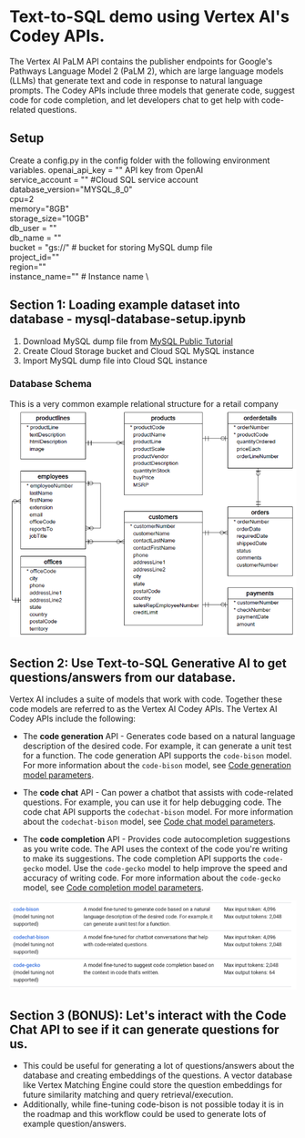 

# Text-to-SQL demo using Vertex AI's Codey APIs. 
The Vertex AI PaLM API contains the publisher endpoints for Google's Pathways Language Model 2 (PaLM 2), which are large language models (LLMs) that generate text and code in response to natural language prompts. The Codey APIs include three models that generate code, suggest code for code completion, and let developers chat to get help with code-related questions.

## Setup
Create a config.py in the config folder with the following environment variables.
openai_api_key = "" API key from OpenAI \
service_account = "" #Cloud SQL service account \
database_version="MYSQL_8_0" \
cpu=2 \
memory="8GB" \
storage_size="10GB" \
db_user = "" \
db_name = "" \
bucket = "gs://" # bucket for storing MySQL dump file \
project_id="" \
region="" \
instance_name="" # Instance name \

## Section 1: Loading example dataset into database - mysql-database-setup.ipynb
1. Download MySQL dump file from [MySQL Public Tutorial](https://www.mysqltutorial.org/mysql-sample-database.aspx)
2. Create Cloud Storage bucket and Cloud SQL MySQL instance
3. Import MySQL dump file into Cloud SQL instance

### Database Schema
This is a very common example relational structure for a retail company
![alt text](MySQL-Sample-Database-Schema.png "Title")

## Section 2: Use Text-to-SQL Generative AI to get questions/answers from our database.
Vertex AI includes a suite of models that work with code. Together these code models are referred to as the Vertex AI Codey APIs. The Vertex AI Codey APIs include the following:

* The **code generation** API - Generates code based on a natural language description of the desired code. For example, it can generate a unit test for a function. The code generation API supports the ```code-bison``` model. For more information about the ```code-bison``` model, see [Code generation model parameters](https://cloud.google.com/vertex-ai/docs/generative-ai/learn/models#code-generation-prompt-parameters).

* The **code chat** API - Can power a chatbot that assists with code-related questions. For example, you can use it for help debugging code. The code chat API supports the ```codechat-bison``` model. For more information about the ```codechat-bison``` model, see [Code chat model parameters](https://cloud.google.com/vertex-ai/docs/generative-ai/learn/models#code-chat-prompt-parameters).

* The **code completion** API - Provides code autocompletion suggestions as you write code. The API uses the context of the code you're writing to make its suggestions. The code completion API supports the ```code-gecko``` model. Use the ```code-gecko``` model to help improve the speed and accuracy of writing code. For more information about the ```code-gecko``` model, see [Code completion model parameters](https://cloud.google.com/vertex-ai/docs/generative-ai/learn/models#code-completion-prompt-parameters).


![alt text](codey-table.png "Title")

## Section 3 (**BONUS**): Let's interact with the Code Chat API to see if it can generate questions for us.
* This could be useful for generating a lot of questions/answers about the database and creating embeddings of the questions. A vector database like Vertex Matching Engine could store the question embeddings for future similarity matching and query retrieval/execution.
* Additionally, while fine-tuning code-bison is not possible today it is in the roadmap and this workflow could be used to generate lots of example question/answers.